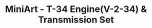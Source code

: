 ---
layout: product
title: "MiniArt - T-34 Engine(V-2-34) & Transmission Set"
price: "2050" 
desc: "N/A"
img_path: "/assets/img/MI35205.jpg"
brand: "N/A"
available: false
special_offer: false
new: false
soon: false
cat: "010000"
subcat: "010100"
subsubcat: "0N/A"
sifra: "MI35205"
popular: true
---